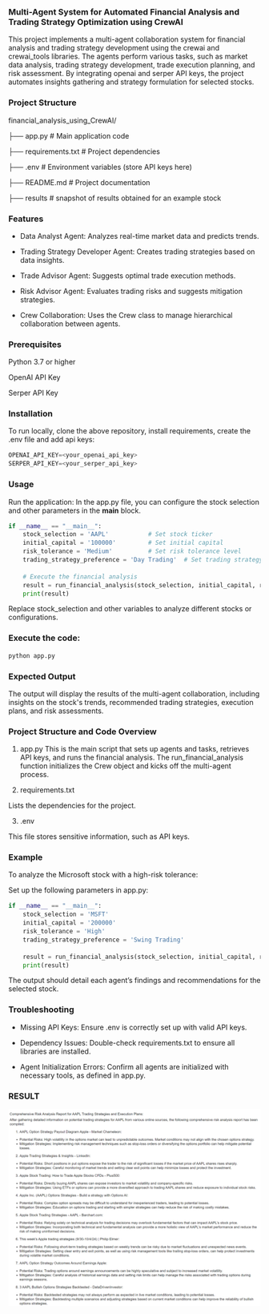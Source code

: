 ### Multi-Agent System for Automated Financial Analysis and Trading Strategy Optimization using CrewAI

This project implements a multi-agent collaboration system for financial analysis and trading strategy development using the crewai and crewai_tools libraries. The agents perform various tasks, such as market data analysis, trading strategy development, trade execution planning, and risk assessment. By integrating openai and serper API keys, the project automates insights gathering and strategy formulation for selected stocks.



### Project Structure

financial_analysis_using_CrewAI/

├── app.py                 # Main application code

├── requirements.txt       # Project dependencies

├── .env                   # Environment variables (store API keys here)

├── README.md              # Project documentation

├── results                # snapshot of results obtained for an example stock

### Features

- Data Analyst Agent: Analyzes real-time market data and predicts trends.

- Trading Strategy Developer Agent: Creates trading strategies based on data insights.

- Trade Advisor Agent: Suggests optimal trade execution methods.

- Risk Advisor Agent: Evaluates trading risks and suggests mitigation strategies.

- Crew Collaboration: Uses the Crew class to manage hierarchical collaboration between agents.


### Prerequisites
 
Python 3.7 or higher
 
OpenAI API Key
 
Serper API Key

### Installation

To run locally, clone the above repository, install requirements, create the .env file and add api keys:

```python
OPENAI_API_KEY=<your_openai_api_key>
SERPER_API_KEY=<your_serper_api_key>
```


### Usage
Run the application: In the app.py file, you can configure the stock selection and other parameters in the __main__ block.

```python
if __name__ == "__main__":
    stock_selection = 'AAPL'           # Set stock ticker
    initial_capital = '100000'         # Set initial capital
    risk_tolerance = 'Medium'          # Set risk tolerance level
    trading_strategy_preference = 'Day Trading'  # Set trading strategy
    
    # Execute the financial analysis
    result = run_financial_analysis(stock_selection, initial_capital, risk_tolerance, trading_strategy_preference)
    print(result)
```

Replace stock_selection and other variables to analyze different stocks or configurations.

### Execute the code:

```python
python app.py
```

### Expected Output

The output will display the results of the multi-agent collaboration, including insights on the stock's trends, recommended trading strategies, execution plans, and risk assessments.

### Project Structure and Code Overview

1. app.py
This is the main script that sets up agents and tasks, retrieves API keys, and runs the financial analysis. The run_financial_analysis function initializes the Crew object and kicks off the multi-agent process.


2. requirements.txt

Lists the dependencies for the project.

3. .env

This file stores sensitive information, such as API keys. 

### Example

To analyze the Microsoft stock with a high-risk tolerance:

Set up the following parameters in app.py:

```python
if __name__ == "__main__":
    stock_selection = 'MSFT'
    initial_capital = '200000'
    risk_tolerance = 'High'
    trading_strategy_preference = 'Swing Trading'
    
    result = run_financial_analysis(stock_selection, initial_capital, risk_tolerance, trading_strategy_preference)
    print(result)
```

The output should detail each agent’s findings and recommendations for the selected stock.

### Troubleshooting

- Missing API Keys: Ensure .env is correctly set up with valid API keys.

- Dependency Issues: Double-check requirements.txt to ensure all libraries are installed.

- Agent Initialization Errors: Confirm all agents are initialized with necessary tools, as defined in app.py.

### RESULT

![Multi-Agent Workflow for Financial Analysis Result](./results.png)

